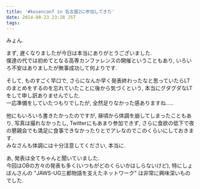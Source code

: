 ```yaml
---
title: '#kosenconf in 名古屋2に参加してきた'
date: 2014-08-23 23:28 JST
tags:
---
```


みょん.

まず, 遅くなりましたが今日は本当にありがとうございました.  
僕達の代では初めてとなる高専カンファレンスの開催ということもあり, いろいろ不安はありましたが無事成功して何よりです.

そして, ものすごく早口で, さらになんか早く発表終わったなと思っていたらLTのまとめをするのを忘れていたことに後から気づくという, 本当にグダグダなLTをして申し訳ありませんでした.  
一応準備をしていたつもりでしたが, 全然足りなかった感ありますね.....

他にもいろいろ書きたかったのですが, 昼頃から体調を崩してしまったこともあり, 写真は撮れなかったし, Twitterにもあまり参加できず, さらに食欲の低下で夜の懇親会でも満足に食事できなかったりとでアレなのでこのくらいにしておきます.  
みなさんも体調には十分注意してください, 本当に.

あ, 発表は全てちゃんと聞いていました.  
今回はOBの方々の発表も多く(いつもがどのくらいかはしらないけど), 特にしょぼんさんの "JAWS-UG三都物語を支えたネットワーク" は非常に興味深いものでした.
